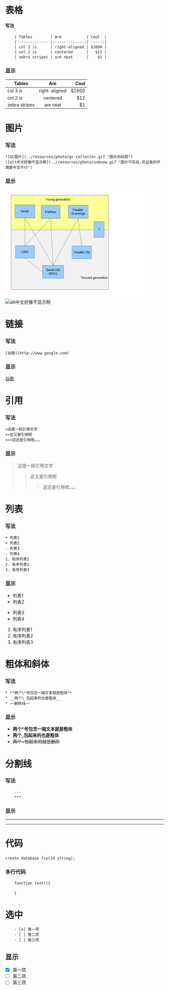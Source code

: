 # 表格

#### 写法
```
    | Tables        | Are           | Cool  |
    | ------------- |:-------------:| -----:|
    | col 3 is      | right-aligned | $1600 |
    | col 2 is      | centered      |   $12 |
    | zebra stripes | are neat      |    $1 |
```
### 显示
| Tables        | Are           | Cool  |
| ------------- |:-------------:| -----:|
| col 3 is      | right-aligned | $1600 |
| col 2 is      | centered      |   $12 |
| zebra stripes | are neat      |    $1 |
# 图片
### 写法  
```
![GC图片](../resources/photo/gc-collector.gif "图片的标题")
![alt中文好像不显示啊](../resources/photo/unknow.gif "图片不存在,并且我的环境是中文不行")
```
### 显示
![GC图片](../resources/photo/gc-collector.gif "图片的标题")
![alt中文好像不显示啊](../resources/photo/unknow.gif  "图片不存在,并且我的环境是中文不行")

# 链接
### 写法

```[谷歌](http://www.google.com)```  
### 显示  
[谷歌](http://www.google.com)

# 引用
### 写法  
```
>这是一段引用文字
>>这又是引用呢
>>>这还是引用呢。。。
```
### 显示  
>这是一段引用文字
>>这又是引用呢
>>
>>>这还是引用呢。。。
# 列表
### 写法
```
+ 列表1
+ 列表2
- 列表3
- 列表4
1. 有序列表1
2. 有序列表2
3. 有序列表3
```
### 显示  
+ 列表1
+ 列表2
- 列表3
- 列表4
1. 有序列表1
2. 有序列表2
3. 有序列表3
# 粗体和斜体
### 写法
```
* **两个\*号包含一端文本就是粗体**
* __两个\_包起来的也是粗体__
* ~~删除线~~
```
### 显示
* **两个\*号包含一端文本就是粗体**
* __两个\_包起来的也是粗体__
* ~~两个\~包起来的就是删除~~
# 分割线
### 写法
```
    ---
    ***
```
### 显示
---
***
# 代码
`
    create database fcy(id string);
`

### 多行代码
```
    function test(){
    
    }
```
# 选中
```
	- [x] 第一项
	- [ ] 第二项
	- [ ] 第三项
```
## 显示
- [x] 第一项
- [ ] 第二项
- [ ] 第三项
